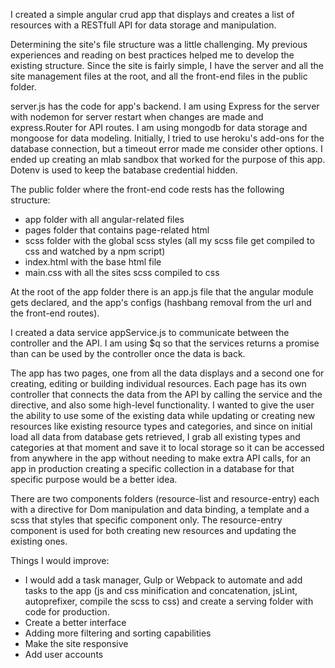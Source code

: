 I created a simple angular crud app that displays and creates a list of resources with a RESTfull API for data storage and manipulation.

 Determining the site's file structure was a little challenging. My previous experiences and reading on best practices helped me to develop the existing structure. Since the site is fairly simple, I have the server and all the site management files at the root, and all the front-end files in the public folder.

 server.js has the code for app's backend. I am using Express for the server with nodemon for server restart when changes are made and express.Router for API routes. I am using mongodb for data storage and mongoose for data modeling. Initially, I tried to use heroku's add-ons for the database connection, but a timeout error made me consider other options. I ended up creating an mlab sandbox that worked for the purpose of this app. Dotenv is used to keep the batabase credential hidden.

 The public folder where the front-end code rests has the following structure:
  - app folder with all angular-related files
  - pages folder that contains page-related html
  - scss folder with the global scss styles (all my scss file get compiled to css and watched by a npm script)
  - index.html with the base html file
  - main.css with all the sites scss compiled to css

At the root of the app folder there is an app.js file that the angular module gets declared, and the app's configs (hashbang removal from the url and the front-end routes).

I created a data service appService.js to communicate between the controller and the API. I am using $q so that the services returns a promise than can be used by the controller once the data is back.

The app has two pages, one from all the data displays and a second one for creating, editing or building individual resources. Each page has its own controller that connects the data from the API by calling the service and the directive, and also some high-level functionality. I wanted to give the user the ability to use some of the existing data while updating or creating new resources like existing resource types and categories, and since on initial load all data from database gets retrieved, I grab all existing types and categories at that moment and save it to local storage so it can be accessed from anywhere in the app without needing to make extra API calls, for an app in production creating a specific collection in a database for that specific purpose would be a better idea.

There are two components folders (resource-list and resource-entry) each with a directive for Dom manipulation and data binding, a template and a scss that styles that specific component only.
The resource-entry component is used for both creating new resources and updating the existing ones.

Things I would improve:
  - I would add a task manager, Gulp or Webpack to automate and add tasks to the app (js and css minification and concatenation, jsLint, autoprefixer, compile the scss to css) and create a serving folder with code for production.
  - Create a better interface
  - Adding more filtering and sorting capabilities
  - Make the site responsive
  - Add user accounts
